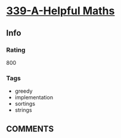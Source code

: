 # [339-A-Helpful Maths](https://codeforces.com/problemset/problem/339/A)

## Info

### Rating

800

### Tags

- greedy
- implementation
- sortings
- strings

## __COMMENTS__

> 
